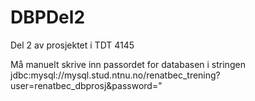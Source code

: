 # DBPDel2
Del 2 av prosjektet i TDT 4145

Må manuelt skrive inn passordet for databasen i stringen jdbc:mysql://mysql.stud.ntnu.no/renatbec_trening?user=renatbec_dbprosj&password="
